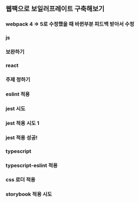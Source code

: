 ## 웹팩으로 보일러프레이트 구축해보기
### webpack 4 => 5로 수정했을 때 바뀐부분 피드백 받아서 수정
### js
### 보완하기

### react
### 주제 정하기
### eslint 적용
### jest 시도
### jest 적용 시도 1
### jest 적용 성공!
### typescript
### typescript-eslint 적용
### css 로더 적용
### storybook 적용 시도
